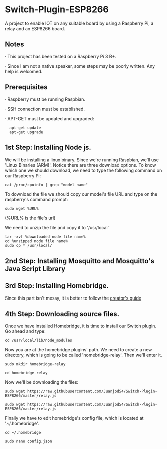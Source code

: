 # Switch-Plugin-ESP8266

A project to enable IOT on any suitable board by using a Raspberry Pi, a relay and an ESP8266 board.

## Notes
  
  · This project has been tested on a Raspberry Pi 3 B+.
  
  · Since I am not a native speaker, some steps may be poorly written. Any help is welcomed.

## Prerequisites

  · Raspberry must be running Raspbian.
  
  · SSH connection must be established.
  
  · APT-GET must be updated and upgraded:

  ``` 
    apt-get update  
    apt-get upgrade  
  ```

## 1st Step: Installing Node js.
  
  We will be installing a linux binary. Since we're running Raspbian, we'll use 'Linux Binaries (ARM)'.
  Notice there are three download options. To know which one we should download, we need to type the following command on our     Raspberry Pi:
  ```
  cat /proc/cpuinfo | grep "model name"
  ```
  To download the file we should copy our model's file URL and type on the raspberry's command prompt:
  
  ```
  sudo wget %URL%
  ```
  (%URL% is the file's url)

  We need to unzip the file and copy it to '/usr/local'
  
  ```
  tar -xvf %downloaded node file name%
  cd %unzipped node file name%
  sudo cp * /usr/local/
  ```

## 2nd Step: Installing Mosquitto and Mosquitto's Java Script Library

## 3rd Step: Installing Homebridge.

  Since this part isn't messy, it is better to follow the [creator's guide](https://github.com/nfarina/homebridge)
   
## 4th Step: Downloading source files.
  
  Once we have installed Homebridge, it is time to install our Switch plugin.
  Go ahead and type: 
  ```
  cd /usr/local/lib/node_modules
  ```
  Now you are at the homebridge plugins' path. We need to create a new directory, which is going to be called 'homebridge-relay'. Then we'll enter it.

  ```
  sudo mkdir homebridge-relay
  
  cd homebridge-relay
  ```
  
  Now we'll be downloading the files:
  
  ```
  sudo wget https://raw.githubusercontent.com/Juanjod54/Switch-Plugin-ESP8266/master/relay.js
  
  sudo wget https://raw.githubusercontent.com/Juanjod54/Switch-Plugin-ESP8266/master/relay.js
  
  ```
  
  Finally we have to edit homebridge's config file, which is located at '~/.homebridge'.
  
  ```
  cd ~/.homebridge
  
  sudo nano config.json
  
  ```
  
  
